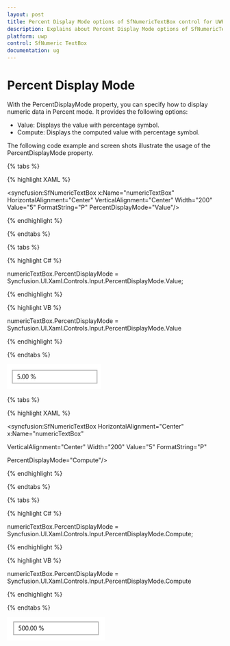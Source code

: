 ```yaml
---
layout: post
title: Percent Display Mode options of SfNumericTextBox control for UWP
description: Explains about Percent Display Mode options of SfNumericTextBox control for UWP
platform: uwp
control: SfNumeric TextBox
documentation: ug
---
```


# Percent Display Mode

With the PercentDisplayMode property, you can specify how to display numeric data in Percent mode. It provides the following options:

* Value: Displays the value with percentage symbol.
* Compute: Displays the computed value with percentage symbol.



The following code example and screen shots illustrate the usage of the PercentDisplayMode property.

{% tabs %}

{% highlight XAML %}

<Grid Background="{StaticResource ApplicationPageBackgroundThemeBrush}">

<syncfusion:SfNumericTextBox x:Name="numericTextBox" HorizontalAlignment="Center" VerticalAlignment="Center" Width="200" Value="5" FormatString="P" PercentDisplayMode="Value"/>

</Grid>

{% endhighlight %}

{% endtabs %}

{% tabs %}

{% highlight C# %}

 numericTextBox.PercentDisplayMode = Syncfusion.UI.Xaml.Controls.Input.PercentDisplayMode.Value;

{% endhighlight %}

{% highlight VB %}

 numericTextBox.PercentDisplayMode = Syncfusion.UI.Xaml.Controls.Input.PercentDisplayMode.Value

{% endhighlight %}

{% endtabs %}

![](Concepts_images/Concepts_img8.png)

{% tabs %}

{% highlight XAML %}

<Grid Background="{StaticResource ApplicationPageBackgroundThemeBrush}">

<syncfusion:SfNumericTextBox HorizontalAlignment="Center" x:Name="numericTextBox"

VerticalAlignment="Center" Width="200" Value="5" FormatString="P"

PercentDisplayMode="Compute"/>

</Grid>

{% endhighlight %}

{% endtabs %}

{% tabs %}

{% highlight C# %}

 numericTextBox.PercentDisplayMode = Syncfusion.UI.Xaml.Controls.Input.PercentDisplayMode.Compute;

{% endhighlight %}

{% highlight VB %}

 numericTextBox.PercentDisplayMode = Syncfusion.UI.Xaml.Controls.Input.PercentDisplayMode.Compute

{% endhighlight %}

{% endtabs %}

![](Concepts_images/Concepts_img9.png)